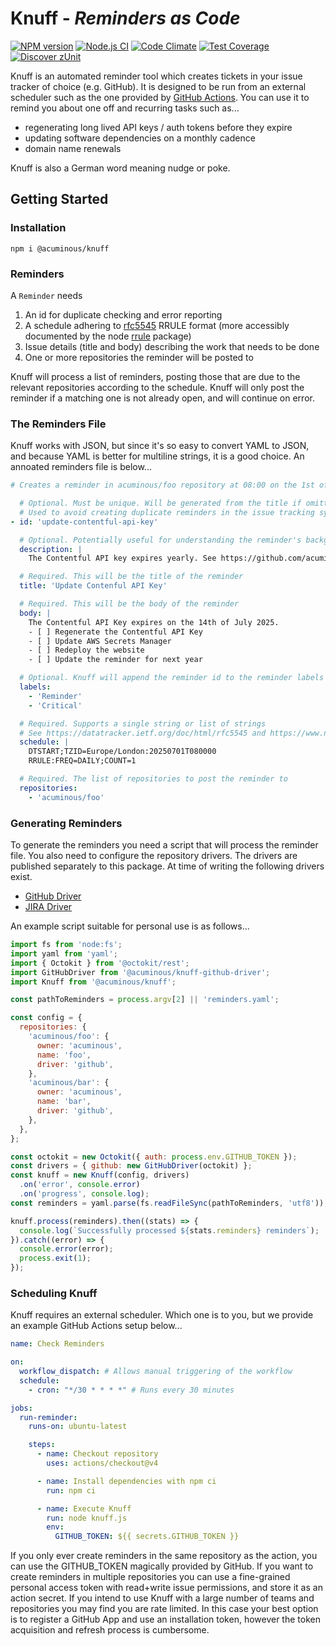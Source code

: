 # Knuff - *Reminders as Code*

[![NPM version](https://img.shields.io/npm/v/@acuminous/knuff.svg?style=flat-square)](https://www.npmjs.com/package/@acuminous/knuff)
[![Node.js CI](https://github.com/acuminous/knuff/workflows/Node.js%20CI/badge.svg)](https://github.com/acuminous/actions?query=workflow%3A%22Node.js+CI%22)
[![Code Climate](https://codeclimate.com/github/acuminous/knuff/badges/gpa.svg)](https://codeclimate.com/github/acuminous/knuff)
[![Test Coverage](https://codeclimate.com/github/acuminous/knuff/badges/coverage.svg)](https://codeclimate.com/github/acuminous/knuff/coverage)
[![Discover zUnit](https://img.shields.io/badge/Discover-zUnit-brightgreen)](https://www.npmjs.com/package/zunit)

Knuff is an automated reminder tool which creates tickets in your issue tracker of choice (e.g. GitHub). It is designed to be run from an external scheduler such as the one provided by [GitHub Actions](https://docs.github.com/en/actions/writing-workflows/choosing-when-your-workflow-runs/events-that-trigger-workflows#schedule). You can use it to remind you about one off and recurring tasks such as...

- regenerating long lived API keys / auth tokens before they expire
- updating software dependencies on a monthly cadence
- domain name renewals

Knuff is also a German word meaning nudge or poke.

## Getting Started

### Installation
```
npm i @acuminous/knuff
```

### Reminders
A `Reminder` needs 

1. An id for duplicate checking and error reporting
2. A schedule adhering to [rfc5545](https://datatracker.ietf.org/doc/html/rfc5545) RRULE format (more accessibly documented by the node [rrule](https://www.npmjs.com/package/rrule) package)
3. Issue details (title and body) describing the work that needs to be done
4. One or more repositories the reminder will be posted to

Knuff will process a list of reminders, posting those that are due to the relevant repositories according to the schedule. Knuff will only post the reminder if a matching one is not already open, and will continue on error.

### The Reminders File
Knuff works with JSON, but since it's so easy to convert YAML to JSON, and because YAML is better for multiline strings, it is a good choice. An annoated reminders file is below...

```yaml
# Creates a reminder in acuminous/foo repository at 08:00 on the 1st of July 2025

  # Optional. Must be unique. Will be generated from the title if omitted
  # Used to avoid creating duplicate reminders in the issue tracking system
- id: 'update-contentful-api-key'

  # Optional. Potentially useful for understanding the reminder's background 
  description: |
    The Contentful API key expires yearly. See https://github.com/acuminous/foo/blog/master/README.md#api-key for more details

  # Required. This will be the title of the reminder
  title: 'Update Contenful API Key'

  # Required. This will be the body of the reminder
  body: |
    The Contentful API Key expires on the 14th of July 2025.
    - [ ] Regenerate the Contentful API Key
    - [ ] Update AWS Secrets Manager
    - [ ] Redeploy the website
    - [ ] Update the reminder for next year

  # Optional. Knuff will append the reminder id to the reminder labels and use it prevent creating duplicates
  labels:
    - 'Reminder'
    - 'Critical'

  # Required. Supports a single string or list of strings
  # See https://datatracker.ietf.org/doc/html/rfc5545 and https://www.npmjs.com/package/rrule
  schedule: |
    DTSTART;TZID=Europe/London:20250701T080000
    RRULE:FREQ=DAILY;COUNT=1

  # Required. The list of repositories to post the reminder to
  repositories: 
    - 'acuminous/foo'
```

### Generating Reminders
To generate the reminders you need a script that will process the reminder file. You also need to configure the repository drivers. The drivers are published separately to this package. At time of writing the following drivers exist.

- [GitHub Driver](https://www.npmjs.com/package/@acuminous/knuff-github-driver)
- [JIRA Driver](https://www.youtube.com/watch?v=LPCUAgzUt2k)

An example script suitable for personal use is as follows...

```js
import fs from 'node:fs';
import yaml from 'yaml';
import { Octokit } from '@octokit/rest';
import GitHubDriver from '@acuminous/knuff-github-driver';
import Knuff from '@acuminous/knuff';

const pathToReminders = process.argv[2] || 'reminders.yaml';

const config = {
  repositories: {
    'acuminous/foo': {
      owner: 'acuminous',
      name: 'foo',
      driver: 'github',
    },
    'acuminous/bar': {
      owner: 'acuminous',
      name: 'bar',
      driver: 'github',
    },
  },
};

const octokit = new Octokit({ auth: process.env.GITHUB_TOKEN });
const drivers = { github: new GitHubDriver(octokit) };
const knuff = new Knuff(config, drivers)
  .on('error', console.error)
  .on('progress', console.log);
const reminders = yaml.parse(fs.readFileSync(pathToReminders, 'utf8'));

knuff.process(reminders).then((stats) => {
  console.log(`Successfully processed ${stats.reminders} reminders`);
}).catch((error) => {
  console.error(error);
  process.exit(1);
});
```

### Scheduling Knuff
Knuff requires an external scheduler. Which one is to you, but we provide an example GitHub Actions setup below...

```yaml
name: Check Reminders

on:
  workflow_dispatch: # Allows manual triggering of the workflow
  schedule:
    - cron: "*/30 * * * *" # Runs every 30 minutes

jobs:
  run-reminder:
    runs-on: ubuntu-latest

    steps:
      - name: Checkout repository
        uses: actions/checkout@v4

      - name: Install dependencies with npm ci
        run: npm ci

      - name: Execute Knuff
        run: node knuff.js
        env:
          GITHUB_TOKEN: ${{ secrets.GITHUB_TOKEN }}
```
If you only ever create reminders in the same repository as the action, you can use the GITHUB_TOKEN magically provided by GitHub. If you want to create reminders in multiple repositories you can use a fine-grained personal access token with read+write issue permissions, and store it as an action secret. If you intend to use Knuff with a large number of teams and repositories you may find you are rate limited. In this case your best option is to register a GitHub App and use an installation token, however the token acquisition and refresh process is cumbersome.


